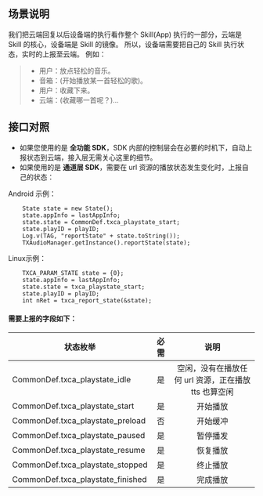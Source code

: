 ## 场景说明
我们把云端回复以后设备端的执行看作整个 Skill(App) 执行的一部分，云端是 Skill 的核心，设备端是 Skill 的镜像。
所以，设备端需要把自己的 Skill 执行状态，实时的上报至云端。 
例如：
>* 用户：放点轻松的音乐。
>* 音箱：(开始播放某一首轻松的歌)。
>* 用户：收藏下来。
>* 云端：(收藏哪一首呢？)...

## 接口对照
- 如果您使用的是 **全功能 SDK**，SDK 内部的控制层会在必要的时机下，自动上报状态到云端，接入层无需关心这里的细节。
- 如果使用的是 **通道层 SDK**，需要在 url 资源的播放状态发生变化时，上报自己的状态：

Android 示例：
```
    State state = new State();
    state.appInfo = lastAppInfo;
    state.state = CommonDef.txca_playstate_start;
    state.playID = playID;
    Log.v(TAG, "reportState" + state.toString());
    TXAudioManager.getInstance().reportState(state);
```
Linux示例：
```
    TXCA_PARAM_STATE state = {0};
    state.appInfo = lastAppInfo;
    state.state = txca_playstate_start;
    state.playID = playID;
    int nRet = txca_report_state(&state);
```

#### 需要上报的字段如下：

| 状态枚举        |  必需        |  说明  |
| --------       | :-----:    | :----:  |
| CommonDef.txca_playstate_idle        |   是    |   空闲，没有在播放任何 url 资源，正在播放 tts 也算空闲   |
| CommonDef.txca_playstate_start        |   是    |  开始播放  |
| CommonDef.txca_playstate_preload        |   否    |  开始缓冲  |
| CommonDef.txca_playstate_paused      |   是    |  暂停播发  |
| CommonDef.txca_playstate_resume      |   是    |  恢复播放  |
| CommonDef.txca_playstate_stopped      |   是    |  终止播放  |
| CommonDef.txca_playstate_finished      |   是    |  完成播放  |
